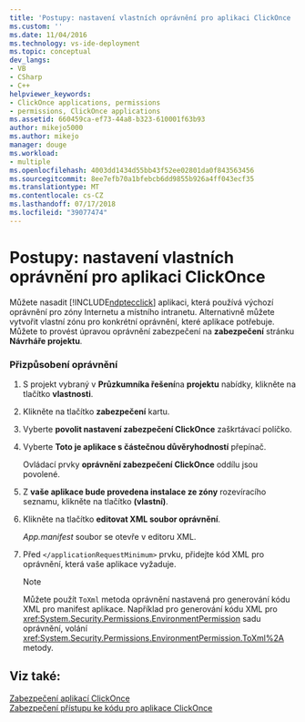 ```yaml
---
title: 'Postupy: nastavení vlastních oprávnění pro aplikaci ClickOnce | Dokumentace Microsoftu'
ms.custom: ''
ms.date: 11/04/2016
ms.technology: vs-ide-deployment
ms.topic: conceptual
dev_langs:
- VB
- CSharp
- C++
helpviewer_keywords:
- ClickOnce applications, permissions
- permissions, ClickOnce applications
ms.assetid: 660459ca-ef73-44a8-b323-610001f63b93
author: mikejo5000
ms.author: mikejo
manager: douge
ms.workload:
- multiple
ms.openlocfilehash: 4003dd1434d55bb43f52ee02801da0f843563456
ms.sourcegitcommit: 8ee7efb70a1bfebcb6dd9855b926a4ff043ecf35
ms.translationtype: MT
ms.contentlocale: cs-CZ
ms.lasthandoff: 07/17/2018
ms.locfileid: "39077474"
---
```

# <a name="how-to-set-custom-permissions-for-a-clickonce-application"></a>Postupy: nastavení vlastních oprávnění pro aplikaci ClickOnce
Můžete nasadit [!INCLUDE[ndptecclick](../deployment/includes/ndptecclick_md.md)] aplikaci, která používá výchozí oprávnění pro zóny Internetu a místního intranetu. Alternativně můžete vytvořit vlastní zónu pro konkrétní oprávnění, které aplikace potřebuje. Můžete to provést úpravou oprávnění zabezpečení na **zabezpečení** stránku **Návrháře projektu**.  
  
### <a name="to-customize-a-permission"></a>Přizpůsobení oprávnění  
  
1.  S projekt vybraný v **Průzkumníka řešení**na **projektu** nabídky, klikněte na tlačítko **vlastnosti**.  
  
2.  Klikněte na tlačítko **zabezpečení** kartu.  
  
3.  Vyberte **povolit nastavení zabezpečení ClickOnce** zaškrtávací políčko.  
  
4.  Vyberte **Toto je aplikace s částečnou důvěryhodností** přepínač.  
  
     Ovládací prvky **oprávnění zabezpečení ClickOnce** oddílu jsou povolené.  
  
5.  Z **vaše aplikace bude provedena instalace ze zóny** rozevíracího seznamu, klikněte na tlačítko **(vlastní)**.  
  
6.  Klikněte na tlačítko **editovat XML soubor oprávnění**.  
  
     *App.manifest* soubor se otevře v editoru XML.  
  
7.  Před `</applicationRequestMinimum>` prvku, přidejte kód XML pro oprávnění, která vaše aplikace vyžaduje.  
  
    > [!NOTE]
    >  Můžete použít `ToXml` metoda oprávnění nastavená pro generování kódu XML pro manifest aplikace. Například pro generování kódu XML pro <xref:System.Security.Permissions.EnvironmentPermission> sadu oprávnění, volání <xref:System.Security.Permissions.EnvironmentPermission.ToXml%2A> metody.  
  
## <a name="see-also"></a>Viz také:  
 [Zabezpečení aplikací ClickOnce](../deployment/securing-clickonce-applications.md)   
 [Zabezpečení přístupu ke kódu pro aplikace ClickOnce](../deployment/code-access-security-for-clickonce-applications.md)   
